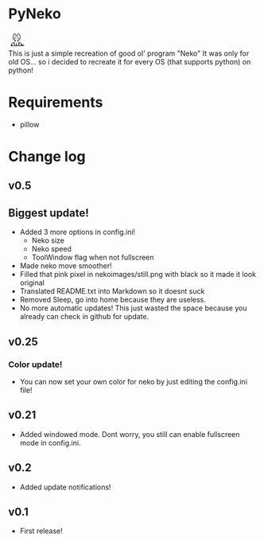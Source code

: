 # PyNeko
![Neko](nekoimages/still.png)\
This is just a simple recreation of good ol' program "Neko"
It was only for old OS... so i decided to recreate it for every OS (that supports python) on python!

# Requirements
- pillow

# Change log

## v0.5
## Biggest update!
- Added 3 more options in config.ini!
    - Neko size
    - Neko speed
    - ToolWindow flag when not fullscreen
- Made neko move smoother!
- Filled that pink pixel in nekoimages/still.png with black so it made it look original
- Translated README.txt into Markdown so it doesnt suck
- Removed Sleep, go into home because they are useless.
- No more automatic updates! This just wasted the space because you already can check in github for update.

## v0.25
### Color update!
- You can now set your own color for neko by just editing the config.ini file!

## v0.21
- Added windowed mode. Dont worry, you still can enable fullscreen mode in config.ini.

## v0.2
- Added update notifications!

## v0.1
- First release!
